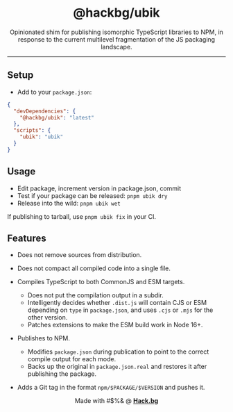 <div style="text-align:center">

# @hackbg/ubik

Opinionated shim for publishing isomorphic TypeScript libraries to NPM,
in response to the current multilevel fragmentation of the JS packaging landscape.

</div>

---

## Setup

* Add to your `package.json`:

```json
{
  "devDependencies": {
    "@hackbg/ubik": "latest"
  },
  "scripts": {
    "ubik": "ubik"
  }
}
```

## Usage

* Edit package, increment version in package.json, commit
* Test if your package can be released: `pnpm ubik dry`
* Release into the wild: `pnpm ubik wet`

If publishing to tarball, use `pnpm ubik fix` in your CI.

## Features

* Does not remove sources from distribution.

* Does not compact all compiled code into a single file.

* Compiles TypeScript to both CommonJS and ESM targets.
  * Does not put the compilation output in a subdir.
  * Intelligently decides whether `.dist.js` will contain CJS or ESM
    depending on `type`  in `package.json`, and uses `.cjs` or `.mjs` for the other version.
  * Patches extensions to make the ESM build work in Node 16+.

* Publishes to NPM.
  * Modifies `package.json` during publication to point to the correct compile output for each mode.
  * Backs up the original in `package.json.real` and restores it after publishing the package.

* Adds a Git tag in the format `npm/$PACKAGE/$VERSION` and pushes it.

<div align="center">

Made with #$%& @ [**Hack.bg**](https://foss.hack.bg)

</div>
